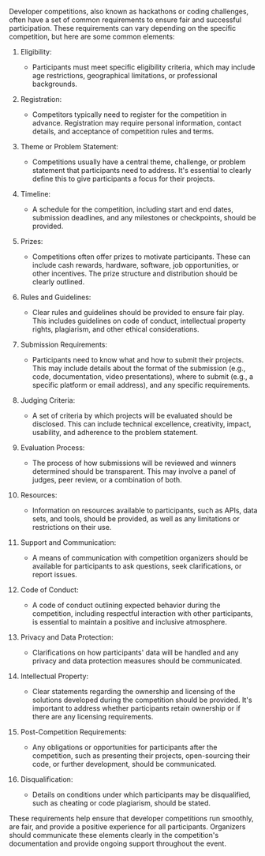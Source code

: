 Developer competitions, also known as hackathons or coding challenges, often have a set of common requirements to ensure fair and successful participation. These requirements can vary depending on the specific competition, but here are some common elements:

1. Eligibility:
   - Participants must meet specific eligibility criteria, which may include age restrictions, geographical limitations, or professional backgrounds.

2. Registration:
   - Competitors typically need to register for the competition in advance. Registration may require personal information, contact details, and acceptance of competition rules and terms.

3. Theme or Problem Statement:
   - Competitions usually have a central theme, challenge, or problem statement that participants need to address. It's essential to clearly define this to give participants a focus for their projects.

4. Timeline:
   - A schedule for the competition, including start and end dates, submission deadlines, and any milestones or checkpoints, should be provided.

5. Prizes:
   - Competitions often offer prizes to motivate participants. These can include cash rewards, hardware, software, job opportunities, or other incentives. The prize structure and distribution should be clearly outlined.

6. Rules and Guidelines:
   - Clear rules and guidelines should be provided to ensure fair play. This includes guidelines on code of conduct, intellectual property rights, plagiarism, and other ethical considerations.

7. Submission Requirements:
   - Participants need to know what and how to submit their projects. This may include details about the format of the submission (e.g., code, documentation, video presentations), where to submit (e.g., a specific platform or email address), and any specific requirements.

8. Judging Criteria:
   - A set of criteria by which projects will be evaluated should be disclosed. This can include technical excellence, creativity, impact, usability, and adherence to the problem statement.

9. Evaluation Process:
   - The process of how submissions will be reviewed and winners determined should be transparent. This may involve a panel of judges, peer review, or a combination of both.

10. Resources:
    - Information on resources available to participants, such as APIs, data sets, and tools, should be provided, as well as any limitations or restrictions on their use.

11. Support and Communication:
    - A means of communication with competition organizers should be available for participants to ask questions, seek clarifications, or report issues.

12. Code of Conduct:
    - A code of conduct outlining expected behavior during the competition, including respectful interaction with other participants, is essential to maintain a positive and inclusive atmosphere.

13. Privacy and Data Protection:
    - Clarifications on how participants' data will be handled and any privacy and data protection measures should be communicated.

14. Intellectual Property:
    - Clear statements regarding the ownership and licensing of the solutions developed during the competition should be provided. It's important to address whether participants retain ownership or if there are any licensing requirements.

15. Post-Competition Requirements:
    - Any obligations or opportunities for participants after the competition, such as presenting their projects, open-sourcing their code, or further development, should be communicated.

16. Disqualification:
    - Details on conditions under which participants may be disqualified, such as cheating or code plagiarism, should be stated.

These requirements help ensure that developer competitions run smoothly, are fair, and provide a positive experience for all participants. Organizers should communicate these elements clearly in the competition's documentation and provide ongoing support throughout the event.
